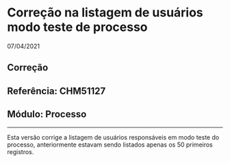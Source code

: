# Correção na listagem de usuários modo teste de processo
07/04/2021
## Correção
## Referência: CHM51127
## Módulo: Processo
***

Esta versão corrige a listagem de usuários responsáveis em modo teste do processo, anteriormente estavam sendo listados apenas os 50 primeiros registros.